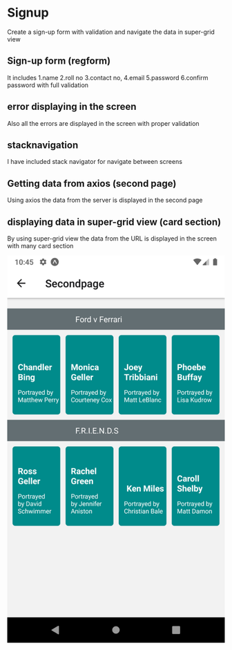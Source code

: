 # Signup
Create a sign-up form with validation and navigate the data in super-grid view

## Sign-up form (regform)

It includes 
      1.name
      2.roll no
      3.contact no,
      4.email
      5.password 
      6.confirm password 
 with full validation

## error displaying in the screen

Also all the errors are displayed in the screen with proper validation

## stacknavigation 

I have included stack navigator for navigate between screens

## Getting data from axios (second page)

Using axios the data from the server is displayed in the second page

## displaying data in super-grid view (card section)

By using super-grid view the data from the URL is displayed in the screen with many card section 

 ![](https://github.com/jayavishvaa/Signup/blob/master/Screenshot_1588007755.png)
